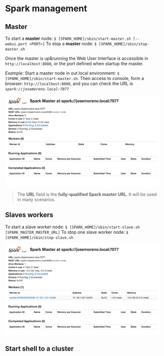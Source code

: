 Spark management
================

Master
------

To start a **master** node: `$ [SPARK_HOME]/sbin/start-master.sh [--webui.port <PORT>]`
To stop a **master** node: `$ [SPARK_HOME]/sbin/stop-master.sh`

Once the master is up&running the Web User Interface is accessible in `http://localhost:8080`, or the port defined when startup the master.

*Example*: Start a master node in out local environment: `$ [SPARK_HOME]/sbin/start-master.sh`. Then access to console, form a browser: `http://localhost:8080`, and you can check the URL is *`spark://josemoreno.local:7077`*

![spark-web-ui-master-only][spark-web-ui-master-only]

> The **URL** field is the **fully-qualified Spark master URL**. It will be used in many scenarios.
 

Slaves workers
--------------

To start a slave worker node: `$ [SPARK_HOME]/sbin/start-slave.sh [SPARK_MASTER_MASTER_URL]`
To stop one slave worker node: `$ [SPARK_HOME]/sbin/stop-slave.sh`

![spark-web-ui-one-worker][spark-web-ui-one-worker]


Start shell to a cluster
------------------------

[spark-web-ui-master-only]: ./images/spark-web-ui-master-only.png "Spark WebUI master only"
[spark-web-ui-one-worker]: ./images/spark-web-ui-one-worker.png "Spark WebUI one worker"
